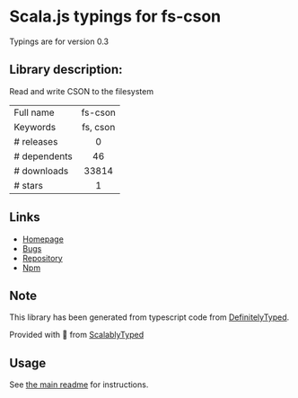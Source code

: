 
# Scala.js typings for fs-cson

Typings are for version 0.3

## Library description:
Read and write CSON to the filesystem

|                    |                 |
| ------------------ | :-------------: |
| Full name          | fs-cson |
| Keywords           | fs, cson |
| # releases         | 0 |
| # dependents       | 46 |
| # downloads        | 33814 |
| # stars            | 1 |

## Links
- [Homepage](https://github.com/charlierudolph/fs-cson#readme)
- [Bugs](https://github.com/charlierudolph/fs-cson/issues)
- [Repository](https://github.com/charlierudolph/fs-cson)
- [Npm](https://www.npmjs.com/package/fs-cson)
    


## Note
This library has been generated from typescript code from [DefinitelyTyped](https://definitelytyped.org).

Provided with :purple_heart: from [ScalablyTyped](https://github.com/oyvindberg/ScalablyTyped)

## Usage
See [the main readme](../../readme.md) for instructions.


